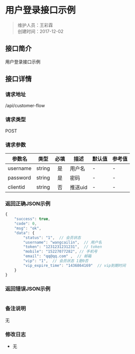 # 用户登录接口示例
>维护人员：王彩霖  
>创建时间：2017-12-02

## 接口简介
用户登录接口示例  

## 接口详情

### 请求地址
/api/customer-flow

### 请求类型
POST

### 请求参数
| 参数名 | 类型 | 必填 | 描述 | 默认值 | 参考值 |
| --- | :---: | :---: | --- | --- | --- |
| username | string | 是 | 用户名 | - | - |
| password | string | 是 | 密码 | - | - |
| clientid | string | 否 | 推送uid | - | - |

### 返回正确JSON示例
```javascript
{
    "success": true,
    "code": 0,
    "msg": "ok",
    "data": {
        "status": "1",  // 会员状态
        "username": "wangcailin",  // 用户名
        "token": "1231231231231",  // token
        "mobile": "15227077282", // 手机号
        "email": "qq@qq.com" ,  // 邮箱
        "vip": "1",  // 会员状态 1是0否
        "vip_expire_time": "1436864169"  // vip到期时间
    }
}
```
### 返回错误JSON示例
```javascript

```

### 备注说明
无

### 修改日志
- 无
